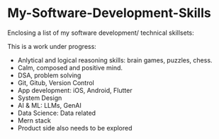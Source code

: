 # My-Software-Development-Skills
Enclosing a list of my software development/ technical skillsets:

This is a work under progress:

- Anlytical and logical reasoning skills: brain games, puzzles, chess.
- Calm, composed and positive mind.
- DSA, problem solving
- Git, Gitub, Version Control
- App development: iOS, Android, Flutter
- System Design
- AI & ML: LLMs, GenAI
- Data Science: Data related
- Mern stack 
- Product side also needs to be explored

